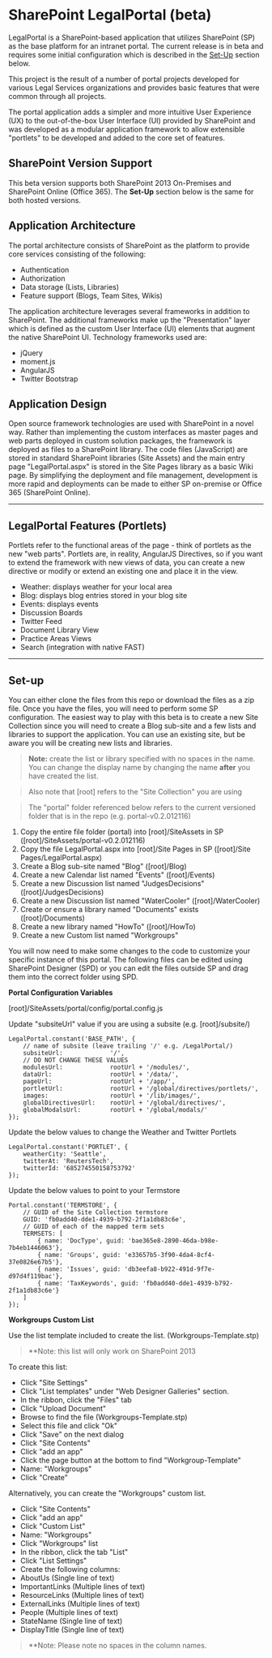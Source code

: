 ﻿**SharePoint LegalPortal** (beta)
===========================

LegalPortal is a SharePoint-based application that utilizes SharePoint (SP) as 
the base platform for an intranet portal. The current release is in beta and 
requires some initial configuration which is described in the [Set-Up](#set-up) section 
below.

This project is the result of a number of portal projects developed for various 
Legal Services organizations and provides basic features that were common through 
all projects.

The portal application adds a simpler and more intuitive User Experience (UX) to 
the out-of-the-box User Interface (UI) provided by SharePoint and was developed as 
a modular application framework to allow extensible "portlets" to be developed and 
added to the core set of features. 

SharePoint Version Support
---------------
This beta version supports both SharePoint 2013 On-Premises and SharePoint Online 
(Office 365). The **Set-Up** section below is the same for both hosted versions.
 

Application Architecture
---------------
The portal architecture consists of SharePoint as the platform to provide core 
services consisting of the following:

- Authentication
- Authorization
- Data storage (Lists, Libraries)
- Feature support (Blogs, Team Sites, Wikis)

The application architecture leverages several frameworks in addition to SharePoint. 
The additional frameworks make up the "Presentation" layer which is defined as the 
custom User Interface (UI) elements that augment the native SharePoint UI. 
Technology frameworks used are:

- jQuery
- moment.js
- AngularJS
- Twitter Bootstrap

Application Design
--------
Open source framework technologies are used with SharePoint in a novel way. 
Rather than implementing the custom interfaces as master pages and web parts 
deployed in custom solution packages, the framework is deployed as files to a 
SharePoint library. The code files (JavaScript)  are stored in standard SharePoint 
libraries (Site Assets) and the main entry page "LegalPortal.aspx" is stored in the Site Pages 
library as a basic Wiki page. By simplifying the deployment and file management, 
development is more rapid and deployments can be made to either SP 
on-premise or Office 365 (SharePoint Online).

---------

LegalPortal Features (Portlets)
------------
Portlets refer to the functional areas of the page - think of portlets as
the new "web parts". Portlets are, in reality, AngularJS Directives, so if
you want to extend the framework with new views of data, you can create a 
new directive or modify or extend an existing one and place it in the view.

- Weather: displays weather for your local area
- Blog: displays blog entries stored in your blog site
- Events: displays events
- Discussion Boards
- Twitter Feed 
- Document Library View
- Practice Areas Views
- Search (integration with native FAST)

----------

Set-up
--------
You can either clone the files from this repo or download the files as a zip file.
Once you have the files, you will need to perform some SP configuration.
The easiest way to play with this beta is to create a new Site Collection since you will need to create a Blog sub-site and a few lists and libraries to support the application. You can use an existing site, but be aware you will be creating new lists and libraries.

>**Note:** create the list or library specified with no spaces in the name. 
You can change the display name by changing the name **after** you have created the list.

>Also note that [root] refers to the "Site Collection" you are using

> The "portal" folder referenced below refers to the current versioned folder
that is in the repo (e.g. portal-v0.2.012116)  

 1. Copy the entire file folder (portal) into [root]/SiteAssets in SP ([root]/SiteAssets/portal-v0.2.012116) 
 2. Copy the file LegalPortal.aspx into [root]/Site Pages in SP ([root]/Site Pages/LegalPortal.aspx)
 3. Create a Blog sub-site named "Blog" ([root]/Blog)
 4. Create a new Calendar list named "Events" ([root]/Events)
 5. Create a new Discussion list named "JudgesDecisions" ([root]/JudgesDecisions)
 7. Create a new Discussion list named "WaterCooler" ([root]/WaterCooler)
 6. Create or ensure a library named "Documents" exists ([root]/Documents)
 7. Create a new library named "HowTo" ([root]/HowTo)
 8. Create a new Custom list named "Workgroups"

You will now need to make some changes to the code to customize your specific instance of this portal. The following files can be edited using SharePoint Designer (SPD) or you can edit the files outside SP and drag them into the correct folder using SPD.

**Portal Configuration Variables**

[root]/SiteAssets/portal/config/portal.config.js

Update "subsiteUrl" value if you are using a subsite (e.g. [root]/subsite/)
```
LegalPortal.constant('BASE_PATH', {
    // name of subsite (leave trailing '/' e.g. /LegalPortal/)
    subsiteUrl:             '/',
    // DO NOT CHANGE THESE VALUES
    modulesUrl:             rootUrl + '/modules/',
    dataUrl:                rootUrl + '/data/',
    pageUrl:                rootUrl + '/app/',
    portletUrl:             rootUrl + '/global/directives/portlets/',
    images:                 rootUrl + '/lib/images/',
    globalDirectivesUrl:    rootUrl + '/global/directives/',
    globalModalsUrl:        rootUrl + '/global/modals/'
});
```

Update the below values to change the Weather and Twitter Portlets 
```
LegalPortal.constant('PORTLET', {
    weatherCity: 'Seattle',
    twitterAt: 'ReutersTech',
    twitterId: '685274550158753792'
});
```

Update the below values to point to your Termstore

```
Portal.constant('TERMSTORE', {
    // GUID of the Site Collection termstore
    GUID: 'fb0add40-dde1-4939-b792-2f1a1db83c6e',
    // GUID of each of the mapped term sets
    TERMSETS: [
        { name: 'DocType', guid: 'bae365e8-2890-46da-b98e-7b4eb1446063'},
        { name: 'Groups', guid: 'e33657b5-3f90-4da4-8cf4-37e0826e67b5'},
        { name: 'Issues', guid: 'db3eefa8-b922-491d-9f7e-d97d4f119bac'},
        { name: 'TaxKeywords', guid: 'fb0add40-dde1-4939-b792-2f1a1db83c6e'}
    ]
});
```

**Workgroups Custom List**

Use the list template included to create the list.
(Workgroups-Template.stp)

>**Note: this list will only work on SharePoint 2013

To create this list:
 - Click "Site Settings"
 - Click "List templates" under "Web Designer Galleries" section.
 - In the ribbon, click the "Files" tab
 - Click "Upload Document"
 - Browse to find the file (Workgroups-Template.stp)
 - Select this file and click "Ok"
 - Click "Save" on the next dialog
 - Click "Site Contents"
 - Click "add an app"
 - Click the page button at the bottom to find "Workgroup-Template"
 - Name: "Workgroups"
 - Click "Create"
 
Alternatively, you can create the "Workgroups" custom list.
 - Click "Site Contents"
 - Click "add an app"
 - Click "Custom List"
 - Name: "Workgroups"
 - Click "Workgroups" list
 - In the ribbon, click the tab "List"
 - Click "List Settings"
 - Create the following columns:
  - AboutUs (Single line of text)
  - ImportantLinks (Multiple lines of text)
  - ResourceLinks (Multiple lines of text)
  - ExternalLinks (Multiple lines of text)
  - People (Multiple lines of text)
  - StateName (Single line of text)
  - DisplayTitle (Single line of text)



 > **Note: Please note no spaces in the column names.
 